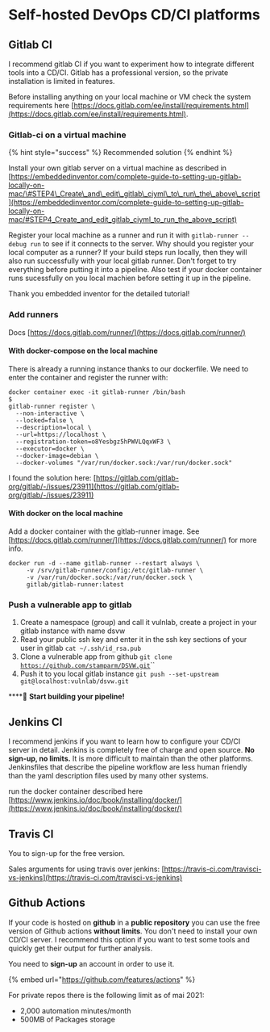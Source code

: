 # Self-hosted DevOps CD/CI platforms

## Gitlab CI

I recommend gitlab CI if you want to experiment how to integrate different tools into a CD/CI. Gitlab has a professional version, so the private installation is limited in features. 

Before installing anything on your local machine or VM check the system requirements here [https://docs.gitlab.com/ee/install/requirements.html](https://docs.gitlab.com/ee/install/requirements.html). 

### Gitlab-ci on a virtual machine

{% hint style="success" %}
Recommended solution
{% endhint %}

Install your own gitlab server on a virtual machine as described in [https://embeddedinventor.com/complete-guide-to-setting-up-gitlab-locally-on-mac/\#STEP4\_Create\_and\_edit\_gitlab\_ciyml\_to\_run\_the\_above\_script](https://embeddedinventor.com/complete-guide-to-setting-up-gitlab-locally-on-mac/#STEP4_Create_and_edit_gitlab_ciyml_to_run_the_above_script)

Register your local machine as a runner and run it with `gitlab-runner --debug run` to see if it connects to the server. Why should you register your local computer as a runner? If your build steps run locally, then they will also run successfully with your local gitlab runner. Don't forget to try everything before putting it into a pipeline. Also test if your docker container runs sucessfully on you local machien before setting it up in the pipeline.

Thank you embedded inventor for the detailed tutorial!

### Add runners

Docs [https://docs.gitlab.com/runner/](https://docs.gitlab.com/runner/)

#### With docker-compose on the local machine

There is already a running instance thanks to our dockerfile. We need to enter the container and register the runner with: 

```text
docker container exec -it gitlab-runner /bin/bash
$ 
gitlab-runner register \
  --non-interactive \
  --locked=false \
  --description=local \
  --url=https://localhost \
  --registration-token=o8Yesbgz5hPWVLQqxWF3 \
  --executor=docker \
  --docker-image=debian \
  --docker-volumes "/var/run/docker.sock:/var/run/docker.sock"
```

I found the solution here: [https://gitlab.com/gitlab-org/gitlab/-/issues/23911](https://gitlab.com/gitlab-org/gitlab/-/issues/23911)

#### With docker on the local machine

Add a docker container with the gitlab-runner image. See [https://docs.gitlab.com/runner/](https://docs.gitlab.com/runner/) for more info. 

```text
docker run -d --name gitlab-runner --restart always \
     -v /srv/gitlab-runner/config:/etc/gitlab-runner \
     -v /var/run/docker.sock:/var/run/docker.sock \
     gitlab/gitlab-runner:latest
```

### Push a vulnerable app to gitlab

1. Create a namespace \(group\) and call it vulnlab, create a project in your gitlab instance with name dsvw
2. Read your public ssh key and enter it in the ssh key sections of your user in gitlab `cat ~/.ssh/id_rsa.pub`
3. Clone a vulnerable app from github `git clone` [`https://github.com/stamparm/DSVW.git`](https://github.com/stamparm/DSVW.git)\`\`
4. Push it to you local gitlab instance `git push --set-upstream git@localhost:vulnlab/dsvw.git`

\*\*\*\*🏁 **Start building your pipeline!**

## Jenkins CI

I recommend jenkins if you want to learn how to configure your CD/CI server in detail. Jenkins is completely free of charge and open source. **No sign-up, no limits.** It is more difficult to maintain than the other platforms. Jenkinsfiles that describe the pipeline workflow are less human friendly than the yaml description files used by many other systems.

run the docker container described here [https://www.jenkins.io/doc/book/installing/docker/](https://www.jenkins.io/doc/book/installing/docker/)

## Travis CI

You to sign-up for the free version.

Sales arguments for using travis over jenkins: [https://travis-ci.com/travisci-vs-jenkins](https://travis-ci.com/travisci-vs-jenkins)

## Github Actions

If your code is hosted on **github** in a  **public repository** you can use the free version of Github actions **without limits**. You don't need to install your own CD/CI server. I recommend this option if you want to test some tools and quickly get their output for further analysis.

You need to **sign-up** an account in order to use it.

{% embed url="https://github.com/features/actions" %}

For private repos there is the following limit as of mai 2021:

* 2,000 automation minutes/month
* 500MB of Packages storage

